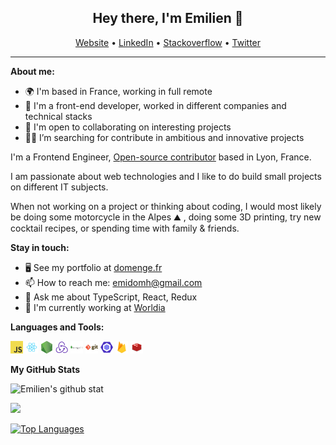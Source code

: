 <h2 align="center">Hey there, I'm Emilien 🥳</h2>

<p align="center">
  <a href="https://domenge.fr">Website</a> •
  <a href="https://fr.linkedin.com/in/emilien-domenge-heritier-841236a4">LinkedIn</a> •
  <a href="http://stackoverflow.com/users/6261968/emidomh?tab=profile">Stackoverflow</a> •
  <a href="https://twitter.com/Atoplix">Twitter</a>
</p>

---

**About me:**

-   🌍 I'm based in France, working in full remote
-   🧠 I'm a front-end developer, worked in different companies and technical stacks
-   🤝 I'm open to collaborating on interesting projects
-   👨‍💻 I’m searching for contribute in ambitious and innovative projects

I'm a Frontend Engineer, [Open-source contributor](https://github.com/flagship-io/flagship-js-sdk) based in Lyon, France.

I am passionate about web technologies and I like to do build small projects on different IT subjects.

When not working on a project or thinking about coding, I would most likely be doing some motorcycle in the Alpes ⛰ , doing some 3D printing, try new cocktail recipes, or spending time with family & friends.


**Stay in touch:**

-   🖥️ See my portfolio at [domenge.fr](https://domenge.fr)
-   📫 How to reach me: [emidomh@gmail.com](mailto:emidomh@gmail.com)
-   💬 Ask me about TypeScript, React, Redux
-   🚀 I'm currently working at [Worldia](https://www.welcometothejungle.com/fr/companies/worldia)

**Languages and Tools:**

<code><img height="20" src="https://raw.githubusercontent.com/github/explore/80688e429a7d4ef2fca1e82350fe8e3517d3494d/topics/javascript/javascript.png"></code>
<code><img height="20" src="https://raw.githubusercontent.com/github/explore/80688e429a7d4ef2fca1e82350fe8e3517d3494d/topics/react/react.png"></code>
<code><img height="20" src="https://raw.githubusercontent.com/github/explore/80688e429a7d4ef2fca1e82350fe8e3517d3494d/topics/nodejs/nodejs.png"></code>
<code><img height="20" src="https://raw.githubusercontent.com/github/explore/80688e429a7d4ef2fca1e82350fe8e3517d3494d/topics/redux/redux.png"></code>
<code><img height="20" src="https://raw.githubusercontent.com/github/explore/80688e429a7d4ef2fca1e82350fe8e3517d3494d/topics/mongodb/mongodb.png"></code>
<code><img height="20" src="https://raw.githubusercontent.com/github/explore/80688e429a7d4ef2fca1e82350fe8e3517d3494d/topics/git/git.png"></code>
<code><img height="20" src="https://raw.githubusercontent.com/github/explore/80688e429a7d4ef2fca1e82350fe8e3517d3494d/topics/eslint/eslint.png"></code>
<code><img height="20" src="https://raw.githubusercontent.com/github/explore/80688e429a7d4ef2fca1e82350fe8e3517d3494d/topics/firebase/firebase.png"></code>
<code><img height="20" src="https://raw.githubusercontent.com/github/explore/80688e429a7d4ef2fca1e82350fe8e3517d3494d/topics/redis/redis.png"></code>

<b>My GitHub Stats</b>

![Emilien's github stat](https://github-readme-stats.vercel.app/api?username=emidomenge&count_private=true&show_icons=true&title_color=fff&icon_color=79ff97&text_color=9f9f9f&bg_color=151515)

<a href="https://github.com/Emidomenge"><img src="https://github-readme-streak-stats.herokuapp.com/?user=emidomenge&stroke=ffffff&background=1c1917&ring=0891b2&fire=0891b2&currStreakNum=ffffff&currStreakLabel=0891b2&sideNums=ffffff&sideLabels=ffffff&dates=ffffff&hide_border=true" /></a>

<a href="https://github.com/Emidomenge" align="left"><img src="https://github-readme-stats.vercel.app/api/top-langs/?username=emidomenge&langs_count=10&title_color=0891b2&text_color=ffffff&icon_color=0891b2&bg_color=1c1917&hide_border=true&locale=en&custom_title=Top%20%Languages" alt="Top Languages" /></a>
